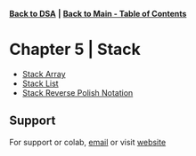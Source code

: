 [**Back to DSA**](https://github.com/xanderbilla/LPU-Academics/tree/main/blob/CSE205/CSE205.md) **|** [**Back to Main - Table of Contents**](https://github.com/xanderbilla/LPU-Academics#readme)

# Chapter 5 | Stack

- [Stack Array](https://github.com/xanderbilla/LPU-Academics/blob/main/CSE%20205%20-%20DSA/Chapter%205%20-%20Stack/5_1-Stack_Array.cpp)
- [Stack List](https://github.com/xanderbilla/LPU-Academics/blob/main/CSE%20205%20-%20DSA/Chapter%205%20-%20Stack/5_2-Stack_List.cpp)
- [Stack Reverse Polish Notation](https://github.com/xanderbilla/LPU-Academics/blob/main/CSE%20205%20-%20DSA/Chapter%205%20-%20Stack/5_3-Stack_Reverse_Polish_Notation.cpp)

## Support

For support or colab, [email](mailto:dev.xanderbilla@gmail.com) or visit [website](https://xanderbilla.com)
